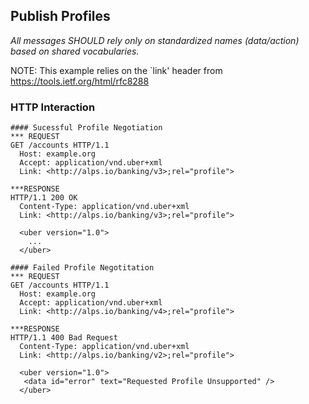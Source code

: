 ## Publish Profiles

_All messages SHOULD rely only on standardized names (data/action) based on shared vocabularies._

NOTE: This example relies on the `link' header from https://tools.ietf.org/html/rfc8288

### HTTP Interaction

```
#### Sucessful Profile Negotiation
*** REQUEST
GET /accounts HTTP/1.1
  Host: example.org
  Accept: application/vnd.uber+xml
  Link: <http://alps.io/banking/v3>;rel="profile">
  
***RESPONSE
HTTP/1.1 200 OK
  Content-Type: application/vnd.uber+xml
  Link: <http://alps.io/banking/v3>;rel="profile">
  
  <uber version="1.0">
    ...
  </uber>

#### Failed Profile Negotitation
*** REQUEST
GET /accounts HTTP/1.1
  Host: example.org
  Accept: application/vnd.uber+xml
  Link: <http://alps.io/banking/v4>;rel="profile">
  
***RESPONSE
HTTP/1.1 400 Bad Request
  Content-Type: application/vnd.uber+xml
  Link: <http://alps.io/banking/v2>;rel="profile">
  
  <uber version="1.0">
   <data id="error" text="Requested Profile Unsupported" />
  </uber>

  
```
